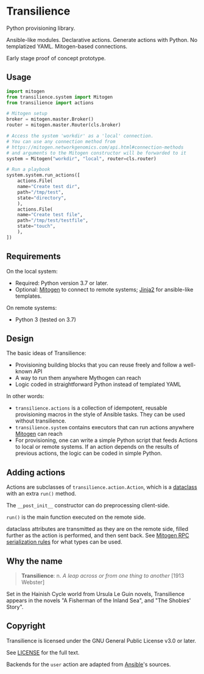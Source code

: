 # Transilience

Python provisioning library.

Ansible-like modules. Declarative actions. Generate actions with Python. No
templatized YAML. Mitogen-based connections.

Early stage proof of concept prototype.

## Usage

```py
import mitogen
from transilience.system import Mitogen
from transilience import actions

# Mitogen setup
broker = mitogen.master.Broker()
router = mitogen.master.Router(cls.broker)

# Access the system 'workdir' as a 'local' connection.
# You can use any connection method from
# https://mitogen.networkgenomics.com/api.html#connection-methods
# and arguments to the Mitogen constructor will be forwarded to it
system = Mitogen("workdir", "local", router=cls.router)

# Run a playbook
system.system.run_actions([
    actions.File(
	name="Create test dir",
	path="/tmp/test",
	state="directory",
    ),
    actions.File(
	name="Create test file",
	path="/tmp/test/testfile",
	state="touch",
    ),
])
```

## Requirements

On the local system:

* Required: Python version 3.7 or later.
* Optional: [Mitogen](https://mitogen.networkgenomics.com/) to connect to
  remote systems; [Jinja2](https://jinja.palletsprojects.com/en/3.0.x/) for
  ansible-like templates.

On remote systems:

* Python 3 (tested on 3.7)


## Design

The basic ideas of Transilience:

 * Provisioning building blocks that you can reuse freely and follow a
   well-known API
 * A way to run them anywhere Mythogen can reach
 * Logic coded in straightforward Python instead of templated YAML

In other words:

 * `transilience.actions` is a collection of idempotent, reusable provisioning
   macros in the style of Ansible tasks. They can be used without transilience.
 * `transilience.system` contains executors that can run actions anywhere
   [Mitogen](https://mitogen.networkgenomics.com/api.html#connection-methods)
   can reach
 * For provisioning, one can write a simple Python script that feeds Actions to
   local or remote systems. If an action depends on the results of previous
   actions, the logic can be coded in simple Python.


## Adding actions

Actions are subclasses of `transilience.action.Action`, which is a
[dataclass](https://docs.python.org/3/library/dataclasses.html) with an extra
`run()` method.

The `__post_init__` constructor can do preprocessing client-side.

`run()` is the main function executed on the remote side.

dataclass attributes are transmitted as they are on the remote side, filled
further as the action is performed, and then sent back. See [Mitogen RPC serialization rules](https://mitogen.networkgenomics.com/getting_started.html#rpc-serialization-rules)
for what types can be used.


## Why the name

> **Transilience**: n. *A leap across or from one thing to another*
>  [1913 Webster]

Set in the Hainish Cycle world from Ursula Le Guin novels, Transilience appears
in the novels "A Fisherman of the Inland Sea", and "The Shobies' Story".


## Copyright

Transilience is licensed under the GNU General Public License v3.0 or later.

See [LICENSE](LICENSE) for the full text.

Backends for the `user` action are adapted from
[Ansible](https://github.com/ansible/ansible)'s sources.
